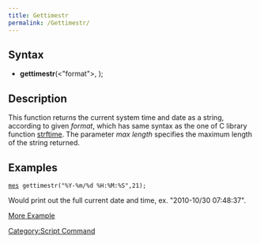 ```yaml
---
title: Gettimestr
permalink: /Gettimestr/
---
```


Syntax
------

-   **gettimestr**(&lt;"format"&gt;, <max length>);

Description
-----------

This function returns the current system time and date as a string, according to given *format*, which has same syntax as the one of C library function [strftime](http://www.cplusplus.com/reference/clibrary/ctime/strftime/). The parameter *max length* specifies the maximum length of the string returned.

Examples
--------

[`mes`](/mes "wikilink")` gettimestr("%Y-%m/%d %H:%M:%S",21);`

Would print out the full current date and time, ex. "2010-10/30 07:48:37".

[More Example](http://pastebin.com/raw.php?i=REsVJLmE)

[Category:Script Command](/Category:Script_Command "wikilink")
